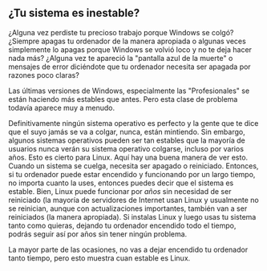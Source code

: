 <?php require("../../entete.php"); ?> <?php require("../../base.php"); ?>

<div id="corps">

<h2>¿Tu sistema es inestable?</h2>

<p>¿Alguna vez perdiste tu precioso trabajo porque Windows se colgó? ¿Siempre apagas tu ordenador de la manera apropiada o algunas veces simplemente lo apagas porque Windows se volvió loco y no te deja hacer nada más? ¿Alguna vez te apareció la "pantalla azul de la muerte" o mensajes de error diciéndote que tu ordenador necesita ser apagada por razones poco claras? </p>

<p> Las últimas versiones de Windows, especialmente las "Profesionales" se están haciendo más estables que antes. Pero esta clase de problema todavía aparece muy a menudo.</p>

<p>Definitivamente ningún sistema operativo es perfecto y la gente que te dice que el suyo jamás se va a colgar, nunca, están mintiendo. Sin embargo, algunos sistemas operativos pueden ser tan estables que la mayoría de usuarios nunca verán su sistema operativo colgarse, incluso por varios años. Esto es cierto para Linux. Aquí hay una buena manera de ver esto. Cuando un sistema se cuelga, necesita ser apagado o reiniciado. Entonces, si tu ordenador puede estar encendido y funcionando por un largo tiempo, no importa cuanto la uses, entonces puedes decir que el sistema es estable. Bien, Linux puede funcionar por <i>años</i> sin necesidad de ser reiniciado (la mayoría de servidores de Internet usan Linux y usualmente no se reinician, aunque con actualizaciones importantes, también van a ser reiniciados (la manera apropiada). Si instalas Linux y luego usas tu sistema tanto como quieras, dejando tu ordenador encendido todo el tiempo, podrás seguir así por años sin tener ningún problema.</p>

<p>La mayor parte de las ocasiones, no vas a dejar encendido tu ordenador tanto tiempo, pero esto muestra cuan estable es Linux.</p>

</div>
</body>
</html>
